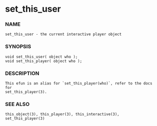 # set_this_user

### NAME

    set_this_user - the current interactive player object
    
### SYNOPSIS

    void set_this_user( object who );
    void set_this_player( object who );

### DESCRIPTION

    This efun is an alias for `set_this_player(who)`, refer to the docs for
    set_this_player(3).

### SEE ALSO

    this_object(3), this_player(3), this_interactive(3), set_this_player(3)
